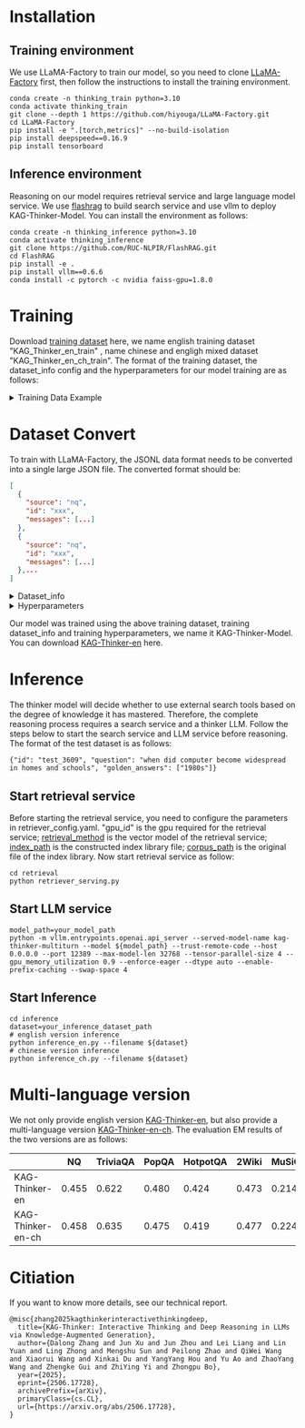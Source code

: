 # Installation
## Training environment
We use LLaMA-Factory to train our model, so you need to clone [LLaMA-Factory](https://github.com/hiyouga/LLaMA-Factory) first, then follow the instructions to install the training environment.

    conda create -n thinking_train python=3.10
    conda activate thinking_train
    git clone --depth 1 https://github.com/hiyouga/LLaMA-Factory.git
    cd LLaMA-Factory
    pip install -e ".[torch,metrics]" --no-build-isolation
    pip install deepspeed==0.16.9
    pip install tensorboard

## Inference environment
Reasoning on our model requires retrieval service and large language model service. We use [flashrag](https://github.com/RUC-NLPIR/FlashRAG.git) to build search service and use vllm to deploy KAG-Thinker-Model. You can install the environment as follows:

    conda create -n thinking_inference python=3.10
    conda activate thinking_inference
    git clone https://github.com/RUC-NLPIR/FlashRAG.git
    cd FlashRAG
    pip install -e .
    pip install vllm==0.6.6
    conda install -c pytorch -c nvidia faiss-gpu=1.8.0

# Training
Download [training dataset](https://huggingface.co/datasets/OpenSPG/KAG-Thinker-training-dataset) here, we name english training dataset "KAG_Thinker_en_train" , name chinese and engligh mixed dataset "KAG_Thinker_en_ch_train". The format of the training dataset, the dataset_info config and the hyperparameters for our model training are as follows:

<details>
<summary>Training Data Example</summary>

    {
        "source": "hotpotqa",
        "id": "train_68551",
        "messages": [
        {
            "role": "system",
            "content": "As you answer each question, you must provide a thought process and insert it between <think> and </think>."
        },
        {
            "role": "user",
            "content": "You are an expert in function calls, capable of accurately understanding function definitions and precisely decompose user queries to select appropriate functions to solve problems. The functions are as follows:\n\nFunction Name: Retrieval\nDescription: Search for SPO information. S stands for subject, O stands for object, represented as variable_name:entity_type[entity_name], where entity_name is an optional parameter required when there is a specific query entity; P represents predicate, i.e., relation or property, indicated as variable_name:edge_type or attribute_type. A unique variable name is assigned to each variable for subsequent reference. Note that S, P, O should not appear repeatedly within the same expression. When the variable refers to a previously defined variable, the variable name must match exactly, and only the variable name needs to be provided, with the entity type specified only upon first introduction.\nFunction Usage: Retrieval(s=s_alias:type['name'], p=p_alias:edge, o=o_alias:type['name'], p.prop='value', s.prop='value', o.prop='value')\n\nFunction Name: Math\nDescription: Perform calculations, which include set operations such as numerical calculations or sorting and counting. Content provides input information, which can be text or a referenced variable name. The target is the computational objective, usually the current subproblem. Math_alia is a variable name that represents its calculation result and can be referenced in subsequent actions.\nFunction Usage: Math(content=[`XXX` or `o_alias/s_alias`], target=`XXX`)->math_alias\n\nFunction Name: Deduce\nDescription: Inference refers to the process of inferring search or calculation results to answer questions. op=judgement | entailment | rule | choice | multiChoice respectively represents true or false questions, implication reasoning (such as sentencing), fragment extraction, multiple choice questions, and multiple-choice questions. Content refers to questions, historical conversations, or search results, which can be text fragments or referred to by variable names. The target is the inference objective.\nFunction Usage: Deduce(op=judgement|entailment|extract|choice|multiChoice, content=[`XXX` or `o_alias/s_alias`], target=`XXX`)->deduce_alias\n\nFunction Name: Output\nDescription: Directly output A, B, ... as the answer, where A and B are variable names referencing previous retrieval or calculation results.\nFunction Usage: Output(A,B,...)\n\nPlease, based on the definition of the above function, decompose the user question into one or multiple logical steps, outputting the execution plan for each step along with the corresponding action. Please note:\nStep: Accurately point out the logical thinking process of the question, and use #1 to refer to the solution result of Step1, #2 to refer to the solution result of Step2, and so on\nAction: Indicate exactly the function you selected and its parameters.\n\nQuestion:\n    Ernst John von Freyend served during World War II as the adjutant to a Field Marshal born in which year ?\nOutput:\n    "
        },
        {
            "role": "assistant",
            "content": "<think>This is a historical inquiry problem.Our investigation into the historical context of Ernst John von Freyend's service during World War II as an adjutant to a prominent Field Marshal unfolds through a series of interconnected steps. Initially, we identify the specific Field Marshal to whom von Freyend was assigned, a crucial piece of information that sets the stage for our inquiry. Subsequently, we delve into the biographical details of this military leader, pinpointing the year of his birth. This temporal data not only enriches our understanding of the historical period in question but also serves as the final piece of our narrative, allowing us to connect the dots between Ernst John von Freyend's military career and the broader historical events of World War II. By meticulously following this plan, we ensure that our answer is both accurate and informative, providing a comprehensive response to the original question.</think>\n\n<answer>Step1: The Field Marshal Ernst John von Freyend served as an adjutant to?\nAction1: Retrieval(s=s1:militaryPersonnel[`Ernst John von Freyend`], p=p1:servedAsAdjutantTo, o=o1:fieldMarshal)\nStep2: The time of birth of #1?\nAction2: Retrieval(s=o1, p=p2:birthTime, o=o2:birthTime)\nStep3: Output #2\nAction3: Output(o2)</answer>"
        },
        {
            "role": "user",
            "content": "Can you answer the following questions step by step? If you can, wrap your answer with <answer>\\boxed{your answer}</answer>. If you can't, just reply that based on my internal knowledge, I can't answer this question, I need to retrieve external knowledge. \nQuestion: \nStep1: The Field Marshal Ernst John von Freyend served as an adjutant to?\nAction1: Retrieval(s=s1:militaryPersonnel[`Ernst John von Freyend`], p=p1:servedAsAdjutantTo, o=o1:fieldMarshal)"
        },
        {
            "role": "assistant",
            "content": "<think>based on my internal knowledge, I can't answer this question, I need to retrieve external knowledge.</think>\n<search>Step1: The Field Marshal Ernst John von Freyend served as an adjutant to?\nAction1: Retrieval(s=s1:militaryPersonnel[`Ernst John von Freyend`], p=p1:servedAsAdjutantTo, o=o1:fieldMarshal)</search>"
        },
        {
            "role": "user",
            "content": "<references>\"Ernst John von Freyend\"\nof the war. After surrendering with Keitel, he was briefly interrogated by the Americans who decided that he was not involved in military decision making and acted mainly as Keitel's valet. In the early 1950s, he became an employee of Gehlen Organization. Ernst John von Freyend has been portrayed by the following actors in film productions. Ernst John von Freyend Ernst John von Freyend (25 March 1909– 24 March 1980) was a German Oberkommando der Wehrmacht officer who served during World War II as the adjutant to Field Marshal Wilhelm Keitel. He is notable for unwittingly helping to place the\n\n\"Ernst John von Freyend\"\nErnst John von Freyend Ernst John von Freyend (25 March 1909– 24 March 1980) was a German Oberkommando der Wehrmacht officer who served during World War II as the adjutant to Field Marshal Wilhelm Keitel. He is notable for unwittingly helping to place the 20 July plot bomb that was intended to kill Adolf Hitler. On 20 July 1944, he held the rank of Major and arrived at the Wolf's Lair headquarters in Rastenburg, East Prussia for a situation conference attended by Hitler. Also there as a subordinate to Field Marshal Keitel was Colonel Claus von Stauffenberg who arrived clutching\n\n\"Franz Conrad von Hötzendorf\"\nFranz Conrad von Hötzendorf \"\"K.u.k. Feldmarschall\"\" Franz Xaver Joseph Graf Conrad von Hötzendorf (; 11 November 1852 – 25 August 1925), sometimes anglicised as Hoetzendorf, was an Austrian general who played a central role in World War I. He served as Field Marshal and Chief of the General Staff of the military of the Austro-Hungarian Army and Navy from 1906 to 1917. He was in charge during the July Crisis of 1914 that caused World War I. For years he had repeatedly called for preemptive war against Serbia to rescue the multiethnic Habsburg Empire, which was, he believed, nearing disintegration.\n\n</references>"
        },
        {
            "role": "assistant",
            "content": "<think> Having found the information, I can now ascertain that Ernst John von Freyend served as an adjutant to Field Marshal Wilhelm Keitel. This is based on the information provided in the search results.</think>\n<search>Step1:  Who was Field Marshal Wilhelm Keitel? \nAction1: Retrieval(s=s1:militaryPersonnel[`Field Marshal Wilhelm Keitel`], p=p1:title, o=o1:title)</search>"
        },
        {
            "role": "user",
            "content": "<references>\"Wilhelm Keitel\"\nWilhelm Keitel Wilhelm Bodewin Johann Gustav Keitel (22 September 1882 – 16 October 1946) was a German field marshal who served as Chief of the Armed Forces High Command ( or OKW) in Nazi Germany during World War II. According to David Stahel, Keitel was \"\"well known and [...] reviled as Hitler’s dependable mouthpiece and habitual yes-man\"\" among his military colleagues. Following the war, Keitel was charged with war crimes and crimes against humanity by the International Military Tribunal at Nuremberg. He was found guilty, sentenced to death and executed by hanging in 1946. He was the third highest-ranking German\n\n\"Wilhelm Keitel\"\nCommand, 1938–1945\"\" edited by Walter Görlitz, . Notes \"\"Bibliography\"\"' Wilhelm Keitel Wilhelm Bodewin Johann Gustav Keitel (22 September 1882 – 16 October 1946) was a German field marshal who served as Chief of the Armed Forces High Command ( or OKW) in Nazi Germany during World War II. According to David Stahel, Keitel was \"\"well known and [...] reviled as Hitler’s dependable mouthpiece and habitual yes-man\"\" among his military colleagues. Following the war, Keitel was charged with war crimes and crimes against humanity by the International Military Tribunal at Nuremberg. He was found guilty, sentenced to death and executed by\n\n\"Bodewin Keitel\"\nBodewin Keitel Bodewin Keitel (1888 – 1953) was a German general during World War II who served as head of the Army Personnel Office. Bodewin Keitel was born on 25 December 1888 in Helmscherode, the son of a landowner. He was the brother of Field Marshal Wilhelm Keitel, later head of the High Command of the Wehrmacht. Bodewin joined the army in 1909 and served during World War I. After the end of World War I, he was retained in the Reichswehr, eventually reaching the rank of colonel. In 1937, he was appointed as the Chief of Training Department (\"\"T4\"\")\n\n</references>"
        },
        {
            "role": "assistant",
            "content": "<think> Now that I have identified the Field Marshal Ernst John von Freyend's adjutant, I can provide the final answer.</think>\n<answer> \\boxed{Field Marshal Wilhelm Keitel} </answer>"
        },
        {
            "role": "user",
            "content": "Can you answer the following questions step by step? If you can, wrap your answer with <answer>\\boxed{your answer}</answer>. If you can't, just reply that based on my internal knowledge, I can't answer this question, I need to retrieve external knowledge. \nQuestion: \nStep2: The time of birth of Field Marshal Wilhelm Keitel?\nAction2: Retrieval(s=o1, p=p2:birthTime, o=o2:birthTime)"
        },
        {
            "role": "assistant",
            "content": "<think>The answer to the question is \\boxed{1882-01-10}\nAlright, let's analyze step-by-step whether the answers above are correct?Let's approach this step-by-step:\n\n1. The question asks for the time of birth of Field Marshal Wilhelm Keitel.\n2. The provided answer is a date: 1882-01-10.\n3. The date format (YYYY-MM-DD) is correct.\n4. However, the question specifically asks for the \"time\" of birth, not just the date.\n5. The provided answer only gives the date, not the time.\n6. While the date is correct, the answer does not fully address the question as asked.\n\nTherefore, the answer is:</think>\n\n<search>Step2: The time of birth of Field Marshal Wilhelm Keitel?\nAction2: Retrieval(s=o1, p=p2:birthTime, o=o2:birthTime)</search>"
        },
        {
            "role": "user",
            "content": "<references>\"Bodewin Keitel\"\nBodewin Keitel Bodewin Keitel (1888 – 1953) was a German general during World War II who served as head of the Army Personnel Office. Bodewin Keitel was born on 25 December 1888 in Helmscherode, the son of a landowner. He was the brother of Field Marshal Wilhelm Keitel, later head of the High Command of the Wehrmacht. Bodewin joined the army in 1909 and served during World War I. After the end of World War I, he was retained in the Reichswehr, eventually reaching the rank of colonel. In 1937, he was appointed as the Chief of Training Department (\"\"T4\"\")\n\n\"Wilhelm Keitel\"\nCommand, 1938–1945\"\" edited by Walter Görlitz, . Notes \"\"Bibliography\"\"' Wilhelm Keitel Wilhelm Bodewin Johann Gustav Keitel (22 September 1882 – 16 October 1946) was a German field marshal who served as Chief of the Armed Forces High Command ( or OKW) in Nazi Germany during World War II. According to David Stahel, Keitel was \"\"well known and [...] reviled as Hitler’s dependable mouthpiece and habitual yes-man\"\" among his military colleagues. Following the war, Keitel was charged with war crimes and crimes against humanity by the International Military Tribunal at Nuremberg. He was found guilty, sentenced to death and executed by\n\n\"Wilhelm Keitel\"\nofficer to be tried at Nuremberg. Keitel was born in the village of Helmscherode near Gandersheim in the Duchy of Brunswick, the eldest son of Carl Keitel (1854–1934), a middle class landowner, and his wife Apollonia Vissering (1855–1888). After he completed his education at gymnasium in Göttingen, his plan to take over his family's estates foundered on his father's resistance. Instead, he embarked on a military career in 1901, becoming an officer cadet of the Prussian Army. As a commoner he did not join the cavalry, but the mounted 46th Lower-Saxon Field Artillery Regiment in Wolfenbüttel, serving as adjutant from\n\n</references>"
        },
        {
            "role": "assistant",
            "content": "<think> The search results indicate that Wilhelm Keitel was born on 22 September 1882. </think>\n<search>Step1:  Wilhelm Keitel birth date \nAction1: Retrieval(s=s1:person[`Wilhelm Keitel`], p=p1:birthDate, o=o1:date)</search>"
        },
        {
            "role": "user",
            "content": "<references>\"Wilhelm Keitel\"\nWilhelm Keitel Wilhelm Bodewin Johann Gustav Keitel (22 September 1882 – 16 October 1946) was a German field marshal who served as Chief of the Armed Forces High Command ( or OKW) in Nazi Germany during World War II. According to David Stahel, Keitel was \"\"well known and [...] reviled as Hitler’s dependable mouthpiece and habitual yes-man\"\" among his military colleagues. Following the war, Keitel was charged with war crimes and crimes against humanity by the International Military Tribunal at Nuremberg. He was found guilty, sentenced to death and executed by hanging in 1946. He was the third highest-ranking German\n\n\"Wilhelm Keitel\"\n1908. On 18 April 1909, Keitel married Lisa Fontaine, a wealthy landowner's daughter at Wülfel near Hanover. Together they had six children, one of whom died in infancy. His eldest son, Karl-Heinz Keitel (1914–1968), went on to serve as a divisional commander (Obersturmbannführer (Lieutenant Colonel)) in the Waffen-SS. During World War I, Keitel served on the Western Front with his artillery regiment and took part in the fighting in Flanders, where he was severely wounded in his right forearm by a shell fragment. Promoted to captain, Keitel quickly recovered, and in 1915 posted to the General Staff of the 19th\n\n\"Wilhelm Keitel\"\nCommand, 1938–1945\"\" edited by Walter Görlitz, . Notes \"\"Bibliography\"\"' Wilhelm Keitel Wilhelm Bodewin Johann Gustav Keitel (22 September 1882 – 16 October 1946) was a German field marshal who served as Chief of the Armed Forces High Command ( or OKW) in Nazi Germany during World War II. According to David Stahel, Keitel was \"\"well known and [...] reviled as Hitler’s dependable mouthpiece and habitual yes-man\"\" among his military colleagues. Following the war, Keitel was charged with war crimes and crimes against humanity by the International Military Tribunal at Nuremberg. He was found guilty, sentenced to death and executed by\n\n</references>"
        },
        {
            "role": "assistant",
            "content": "<think> The search results confirm that Wilhelm Keitel was born on 22 September 1882. </think>\n<answer> The time of birth of Field Marshal Wilhelm Keitel is \\[ \\boxed{22 September 1882} \\] </answer>."
        },
        {
            "role": "user",
            "content": "Answer the last question based on question, the first n sub-questions and their answers (indicated by #n), and wrap the result with <answer>\\boxed{your answer}</answer>. \nquestion:\nErnst John von Freyend served during World War II as the adjutant to a Field Marshal born in which year ?\nsub-questions:\nThe Field Marshal Ernst John von Freyend served as an adjutant to?\n#1: Field Marshal Wilhelm Keitel\nThe time of birth of Field Marshal Wilhelm Keitel?\n#2: 22 September 1882\n\nlast-question:\nOutput #2\nanswer:\n"
        },
        {
            "role": "assistant",
            "content": "<think>I think I can answer this question now</think>\n\n<answer>\\boxed{1882}</answer>."
        }
        ]
    }

</details>

# Dataset Convert
To train with LLaMA-Factory, the JSONL data format needs to be converted into a single large JSON file. The converted format should be:
```json
[
  {	
    "source": "nq", 
    "id": "xxx", 
    "messages": [...]
  },
  {	
    "source": "nq", 
    "id": "xxx", 
    "messages": [...]
  },...
]
```

<details>
<summary>Dataset_info</summary>

    "KAG_Thinker_en_train_convert": {
        "file_name": "KAG_Thinker_en_train_convert.json",
        "formatting": "sharegpt",
        "columns": {
                "messages": "messages"
        },
        "tags": {
                "role_tag": "role",
                "content_tag": "content",
                "user_tag": "user",
                "assistant_tag": "assistant",
                "system_tag": "system"
        }        
    }
</details>

<details>
<summary>Hyperparameters</summary>

    model_name_or_path: Qwen/Qwen2.5-7B-Instruct
    trust_remote_code: true

    stage: sft
    do_train: true
    finetuning_type: full
    deepspeed: examples/deepspeed/ds_z3_config.json

    dataset: KAG_Thinker_en_train_convert
    template: qwen
    cutoff_len: 16384
    max_samples: 50000000
    overwrite_cache: true
    preprocessing_num_workers: 64
    dataloader_num_workers: 1

    output_dir: saves/qwen2.5/full/sft
    logging_steps: 10
    save_strategy: epoch
    save_steps: 300
    plot_loss: true
    overwrite_output_dir: true
    save_only_model: true
    report_to: tensorboard

    per_device_train_batch_size: 2
    gradient_accumulation_steps: 2
    learning_rate: 5.0e-6
    num_train_epochs: 5.0
    lr_scheduler_type: linear
    warmup_ratio: 0.06
    bf16: true
    ddp_timeout: 10800
    resume_from_checkpoint: null

    val_size: 0.02
    per_device_eval_batch_size: 2
    eval_strategy: epoch
    eval_steps: 300
</details>

Our model was trained using the above training dataset, training dataset_info and training hyperparameters, we name it KAG-Thinker-Model. You can download [KAG-Thinker-en](https://huggingface.co/OpenSPG/KAG-Thinker-en-7b-instruct) here.

# Inference
The thinker model will decide whether to use external search tools based on the degree of knowledge it has mastered. Therefore, the complete reasoning process requires a search service and a thinker LLM. Follow the steps below to start the search service and LLM service before reasoning. The format of the test dataset is as follows:

    {"id": "test_3609", "question": "when did computer become widespread in homes and schools", "golden_answers": ["1980s"]}


## Start retrieval service
Before starting the retrieval service, you need to configure the parameters in retriever_config.yaml. "gpu_id" is the gpu required for the retrieval service; [retrieval_method](https://huggingface.co/intfloat/e5-base-v2) is the vector model of the retrieval service; [index_path](https://www.modelscope.cn/datasets/hhjinjiajie/FlashRAG_Dataset/file/view/master?id=47985&status=2&fileName=retrieval_corpus%252Fwiki18_100w_e5_index.zip) is the constructed index library file; [corpus_path](https://huggingface.co/datasets/RUC-NLPIR/FlashRAG_datasets/tree/main/retrieval-corpus) is the original file of the index library. Now start retrieval service as follow:

    cd retrieval
    python retriever_serving.py
    
## Start LLM service

    model_path=your_model_path
    python -m vllm.entrypoints.openai.api_server --served-model-name kag-thinker-multiturn --model ${model_path} --trust-remote-code --host 0.0.0.0 --port 12389 --max-model-len 32768 --tensor-parallel-size 4 --gpu_memory_utilization 0.9 --enforce-eager --dtype auto --enable-prefix-caching --swap-space 4

## Start Inference 

    cd inference
    dataset=your_inference_dataset_path
    # english version inference
    python inference_en.py --filename ${dataset} 
    # chinese version inference
    python inference_ch.py --filename ${dataset}

# Multi-language version
We not only provide english version [KAG-Thinker-en](https://huggingface.co/OpenSPG/KAG-Thinker-en-7b-instruct), but also provide a multi-language version [KAG-Thinker-en-ch](https://huggingface.co/OpenSPG/KAG-Thinker-en-ch-7b-instruct). The evaluation EM results of the two versions are as follows:

|                   | NQ | TriviaQA | PopQA | HotpotQA | 2Wiki | MuSiQue | Bamboogle | AVG |
| ----------------- | ---------- | -----------| ---------- | ---------- | -----------| ---------- | ---------- | -----------|
| KAG-Thinker-en    | 0.455   | 0.622  | 0.480  | 0.424   | 0.473   | 0.214   | 0.496   |  0.452  |
| KAG-Thinker-en-ch | 0.458   | 0.635   | 0.475   | 0.419  | 0.477  | 0.224   | 0.456  | 0.449   |

# Citiation
If you want to know more details, see our technical report.

    @misc{zhang2025kagthinkerinteractivethinkingdeep,
      title={KAG-Thinker: Interactive Thinking and Deep Reasoning in LLMs via Knowledge-Augmented Generation}, 
      author={Dalong Zhang and Jun Xu and Jun Zhou and Lei Liang and Lin Yuan and Ling Zhong and Mengshu Sun and Peilong Zhao and QiWei Wang and Xiaorui Wang and Xinkai Du and YangYang Hou and Yu Ao and ZhaoYang Wang and Zhengke Gui and ZhiYing Yi and Zhongpu Bo},
      year={2025},
      eprint={2506.17728},
      archivePrefix={arXiv},
      primaryClass={cs.CL},
      url={https://arxiv.org/abs/2506.17728}, 
    }